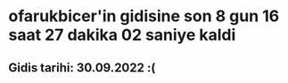 # ofarukbicer'in gidisine son 8 gun 16 saat 27 dakika 02 saniye kaldi

## Gidis tarihi: 30.09.2022 :(